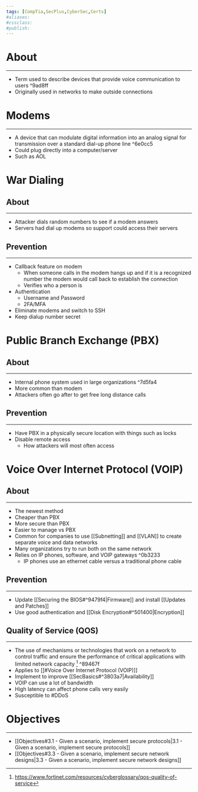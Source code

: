 ```yaml
---
tags: [CompTia,SecPlus,CyberSec,Certs]
#aliases:
#cssclass:
#publish:
---
```


# About
---
- Term used to describe devices that provide voice communication to users ^9ad8ff
- Originally used in networks to make outside connections

# Modems
---
- A device that can modulate digital information into an analog signal for transmission over a standard dial-up phone line ^6e0cc5
- Could plug directly into a computer/server
- Such as AOL

# War Dialing

## About
---
- Attacker dials random numbers to see if a modem answers
- Servers had dial up modems so support could access their servers

## Prevention
---
- Callback feature on modem
	- When someone calls in the modem hangs up and if it is a recognized number the modem would call back to establish the connection
	- Verifies who a person is
- Authentication
	- Username and Password
	- 2FA/MFA
- Eliminate modems and switch to SSH
- Keep dialup number secret

# Public Branch Exchange (PBX)

## About
---
- Internal phone system used in large organizations ^7d5fa4
- More common than modem
- Attackers often go after to get free long distance calls

## Prevention
---
- Have PBX in a physically secure location with things such as locks
- Disable remote access
	- How attackers will most often access

# Voice Over Internet Protocol (VOIP)

## About
---
- The newest method
- Cheaper than PBX
- More secure than PBX
- Easier to manage vs PBX
- Common for companies to use [[Subnetting]] and [[VLAN]] to create separate voice and data networks
- Many organizations try to run both on the same network
- Relies on IP phones, software, and VOIP gateways ^0b3233
	- IP phones use an ethernet cable versus a traditional phone cable 

## Prevention
---
- Update [[Securing the BIOS#^9479f4|Firmware]] and install [[Updates and Patches]]
- Use good authentication and [[Disk Encryption#^501400|Encryption]]

## Quality of Service (QOS)
---
- The use of mechanisms or technologies that work on a network to control traffic and ensure the performance of critical applications with limited network capacity [^1] ^89467f
- Applies to [[#Voice Over Internet Protocol (VOIP)]]
- Implement to improve [[SecBasics#^3803a7|Availability]]
- VOIP can use a lot of bandwidth
- High latency can affect phone calls very easily
- Susceptible to #DDoS 

# Objectives
---
- [[Objectives#3.1 - Given a scenario, implement secure protocols|3.1 - Given a scenario, implement secure protocols]]
- [[Objectives#3.3 - Given a scenario, implement secure network designs|3.3 - Given a scenario, implement secure network designs]]

[^1]: https://www.fortinet.com/resources/cyberglossary/qos-quality-of-service